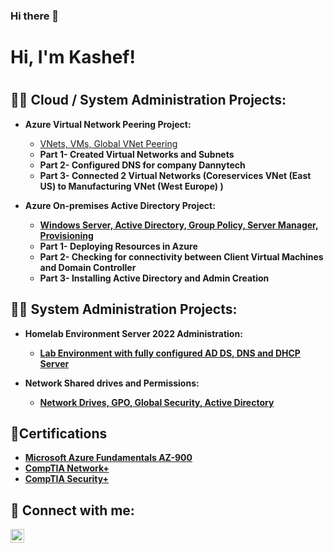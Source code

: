 ### Hi there 👋

<h1>Hi, I'm Kashef! <h1>

<h2>👨‍💻 Cloud / System Administration Projects:</h2>

- <b>Azure Virtual Network Peering Project:</b>
  - [VNets, VMs, Global VNet Peering](https://github.com/kdaniel01/Azure-Virtual-Network-Peering-Project)
  - <b>Part 1- Created Virtual Networks and Subnets<br /> 
  - <b>Part 2- Configured DNS for company Dannytech<br />
  - <b>Part 3- Connected 2 Virtual Networks (Coreservices VNet (East US) to Manufacturing VNet (West Europe) )<br />

  
  
- <b>Azure On-premises Active Directory Project:</b>
  - [Windows Server, Active Directory, Group Policy, Server Manager, Provisioning](https://github.com/kdaniel01/Azure-On-Prem-Active-Directory-)
  - <b>Part 1- Deploying Resources in Azure<br /> 
  - <b>Part 2- Checking for connectivity between Client Virtual Machines and Domain Controller<br />
  - <b>Part 3- Installing Active Directory and Admin Creation<br />
  
<h2>👨‍💻 System Administration Projects:</h2>
  
- <b>Homelab Environment Server 2022 Administration:</b>
  - [Lab Environment with fully configured AD DS, DNS and DHCP Server](https://github.com/kdaniel01/HomeLab-Environment-) 
  
- <b> Network Shared drives and Permissions:</b>
  - [Network Drives, GPO, Global Security, Active Directory](https://github.com/kdaniel01/Network-Drives-and-Permissions) 

  
  
<h2>📄Certifications</h2>

- [Microsoft Azure Fundamentals AZ-900](https://www.credly.com/badges/cb38b5e2-315a-465e-893e-fa1db796e06b/linked_in_profile)
- [CompTIA Network+](https://www.credly.com/badges/1a45bb00-bd54-4d22-8c7a-4925f0d9e5f9)
- [CompTIA Security+](https://www.credly.com/badges/c8f97729-8886-4dc3-9ed7-84ea65430ab4)

<h2> 🤳 Connect with me:</h2>

[<img align="left" alt="JoshMadakor | LinkedIn" width="22px" src="https://cdn.jsdelivr.net/npm/simple-icons@v3/icons/linkedin.svg" />][linkedin]

[linkedin]: https://www.linkedin.com/in/kashef-akeem-daniel/



